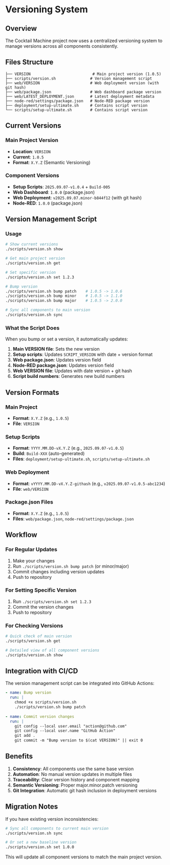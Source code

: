 # Versioning System

## Overview

The Cocktail Machine project now uses a centralized versioning system to manage versions across all components consistently.

## Files Structure

```
├── VERSION                           # Main project version (1.0.5)
├── scripts/version.sh               # Version management script
├── web/VERSION                      # Web deployment version (with git hash)
├── web/package.json                 # Web dashboard package version
├── web/LATEST_DEPLOYMENT.json       # Latest deployment metadata
├── node-red/settings/package.json   # Node-RED package version
├── deployment/setup-ultimate.sh     # Contains script version
└── scripts/setup-ultimate.sh        # Contains script version
```

## Current Versions

### Main Project Version
- **Location**: `VERSION`
- **Current**: `1.0.5`
- **Format**: `X.Y.Z` (Semantic Versioning)

### Component Versions
- **Setup Scripts**: `2025.09.07-v1.0.4` + `Build-005`
- **Web Dashboard**: `1.0.0` (package.json)
- **Web Deployment**: `v2025.09.07.minor-b844f12` (with git hash)
- **Node-RED**: `1.0.0` (package.json)

## Version Management Script

### Usage

```bash
# Show current versions
./scripts/version.sh show

# Get main project version
./scripts/version.sh get

# Set specific version
./scripts/version.sh set 1.2.3

# Bump version
./scripts/version.sh bump patch    # 1.0.5 -> 1.0.6
./scripts/version.sh bump minor    # 1.0.5 -> 1.1.0
./scripts/version.sh bump major    # 1.0.5 -> 2.0.0

# Sync all components to main version
./scripts/version.sh sync
```

### What the Script Does

When you bump or set a version, it automatically updates:

1. **Main VERSION file**: Sets the new version
2. **Setup scripts**: Updates `SCRIPT_VERSION` with date + version format
3. **Web package.json**: Updates version field
4. **Node-RED package.json**: Updates version field  
5. **Web VERSION file**: Updates with date version + git hash
6. **Script build numbers**: Generates new build numbers

## Version Formats

### Main Project
- **Format**: `X.Y.Z` (e.g., `1.0.5`)
- **File**: `VERSION`

### Setup Scripts
- **Format**: `YYYY.MM.DD-vX.Y.Z` (e.g., `2025.09.07-v1.0.5`)
- **Build**: `Build-XXX` (auto-generated)
- **Files**: `deployment/setup-ultimate.sh`, `scripts/setup-ultimate.sh`

### Web Deployment
- **Format**: `vYYYY.MM.DD-vX.Y.Z-githash` (e.g., `v2025.09.07-v1.0.5-abc1234`)
- **File**: `web/VERSION`

### Package.json Files
- **Format**: `X.Y.Z` (e.g., `1.0.5`)
- **Files**: `web/package.json`, `node-red/settings/package.json`

## Workflow

### For Regular Updates
1. Make your changes
2. Run `./scripts/version.sh bump patch` (or minor/major)
3. Commit changes including version updates
4. Push to repository

### For Setting Specific Version
1. Run `./scripts/version.sh set 1.2.3`
2. Commit the version changes
3. Push to repository

### For Checking Versions
```bash
# Quick check of main version
./scripts/version.sh get

# Detailed view of all component versions
./scripts/version.sh show
```

## Integration with CI/CD

The version management script can be integrated into GitHub Actions:

```yaml
- name: Bump version
  run: |
    chmod +x scripts/version.sh
    ./scripts/version.sh bump patch
    
- name: Commit version changes
  run: |
    git config --local user.email "action@github.com"
    git config --local user.name "GitHub Action"
    git add .
    git commit -m "Bump version to $(cat VERSION)" || exit 0
```

## Benefits

1. **Consistency**: All components use the same base version
2. **Automation**: No manual version updates in multiple files
3. **Traceability**: Clear version history and component mapping
4. **Semantic Versioning**: Proper major.minor.patch versioning
5. **Git Integration**: Automatic git hash inclusion in deployment versions

## Migration Notes

If you have existing version inconsistencies:

```bash
# Sync all components to current main version
./scripts/version.sh sync

# Or set a new baseline version
./scripts/version.sh set 1.0.0
```

This will update all component versions to match the main project version.
